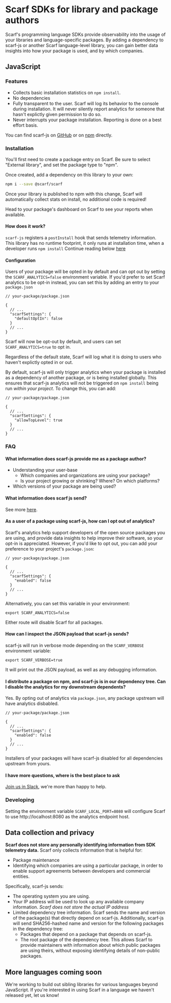 # Scarf SDKs for library and package authors

Scarf's programming language SDKs provide observability into the usage of your libraries and language-specific packages. By adding a dependency to scarf-js or another Scarf language-level library, you can gain better data insights into how your package is used, and by which companies.

## JavaScript

### Features

- Collects basic installation statistics on `npm install`.
- No dependencies
- Fully transparent to the user. Scarf will log its behavior to the console during installation. It will never silently report analytics for someone that hasn't explictly given permission to do so.
- Never interrupts your package installation. Reporting is done on a best effort basis.

You can find scarf-js on [GitHub](https://github.com/scarf-sh/scarf-js) or on
[npm](https://www.npmjs.com/package/@scarf/scarf) directly.

### Installation

You'll first need to create a package entry on Scarf. Be sure to select "External library", and set the package type to "npm".

Once created, add a dependency on this library to your own:

```bash
npm i --save @scarf/scarf
```

Once your library is published to npm with this change, Scarf will automatically
collect stats on install, no additional code is required!

Head to your package's dashboard on Scarf to see your reports when available.

#### How does it work?

`scarf-js` registers a `postInstall` hook that sends telemetry information. This library has no runtime footprint, it only runs at installation time, when a developer runs `npm install` Continue reading below [here](#what-information-does-scarf-js-send?)

#### Configuration

Users of your package will be opted in by default and can opt out by setting the
`SCARF_ANALYTICS=false` environment variable. If you'd prefer to set Scarf analytics to
be opt-in instead, you can set this by adding an entry to your `package.json`


```json5
// your-package/package.json

{
  // ...
  "scarfSettings": {
    "defaultOptIn": false
  }
  // ...
}
```

Scarf will now be opt-out by default, and users can set `SCARF_ANALYTICS=true`
to opt in.

Regardless of the default state, Scarf will log what it is doing to users who
haven't explictly opted in or out.

By default, scarf-js will only trigger analytics when your package is installed as a dependency of another package, or is being installed globally. This ensures that scarf-js analytics will not be triggered on `npm install` being run _within your project_. To change this, you can add:

```json5
// your-package/package.json

{
  // ...
  "scarfSettings": {
    "allowTopLevel": true
  }
  // ...
}
```

### FAQ

#### What information does scarf-js provide me as a package author?

- Understanding your user-base
  - Which companies and organizations are using your package?
  - Is your project growing or shrinking? Where? On which platforms?
- Which versions of your package are being used?

#### What information does scarf js send?

See more [here](#data-collection-and-privacy).

#### As a user of a package using scarf-js, how can I opt out of analytics?

Scarf's analytics help support developers of the open source packages you are
using, and provide data insights to help improve their software, so your opt-in is appreciated. However, if you'd like to opt out,
you can add your preference to your project's `package.json`:


```json5
// your-package/package.json

{
  // ...
  "scarfSettings": {
    "enabled": false
  }
  // ...
}
```

Alternatively, you can set this variable in your environment:

```shell
export SCARF_ANALYTICS=false
```

Either route will disable Scarf for all packages.

#### How can I inspect the JSON payload that scarf-js sends?

scarf-js will run in verbose mode depending on the `SCARF_VERBOSE` environment variable:

```shell
export SCARF_VERBOSE=true
```

It will print out the JSON payload, as well as any debugging information.


#### I distribute a package on npm, and scarf-js is in our dependency tree. Can I disable the analytics for my downstream dependents?

Yes. By opting out of analytics via `package.json`, any package upstream will have analytics disbabled.

```json5
// your-package/package.json

{
  // ...
  "scarfSettings": {
    "enabled": false
  }
  // ...
}
```

Installers of your packages will have scarf-js disabled for all dependencies upstream from yours.


#### I have more questions, where is the best place to ask

[Join us in Slack](https://tinyurl.com/scarf-community-slack), we're more than happy to help.


### Developing

Setting the environment variable `SCARF_LOCAL_PORT=8080` will configure Scarf to
use http://localhost:8080 as the analytics endpoint host.

## Data collection and privacy

**Scarf does not store any personally identifying information from SDK telemetry data.** Scarf only collects information that is helpful for:

- Package maintenance
- Identifying which companies are using a particular package, in order to enable support agreements between developers and commercial entities.

Specifically, scarf-js sends:

- The operating system you are using.
- Your IP address will be used to look up any available company information. _Scarf does not store the actual IP address_
- Limited dependency tree information. Scarf sends the name and version of the package(s) that directly depend on scarf-js. Additionally, scarf-js will send SHA256-hashed name and version for the following packages in the dependency tree:
  - Packages that depend on a package that depends on scarf-js.
  - The root package of the dependency tree.
This allows Scarf to provide maintainers with information about which public packages are using theirs, without exposing identifying details of non-public packages.

## More languages coming soon

We're working to build out sibling libraries for various languages beyond JavaScript. If you're
interested in using Scarf in a language we haven't released yet, let us know!
